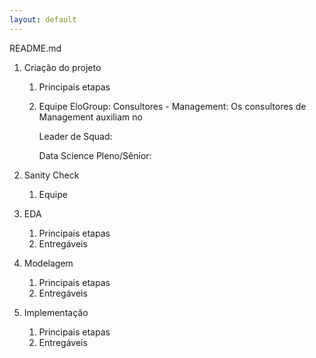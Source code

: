 ```yaml
---
layout: default
---
```


README.md


1. Criação do projeto
    1. Principais etapas
    2. Equipe EloGroup:
        Consultores - Management: Os consultores de Management auxiliam no 
        
        Leader de Squad:

        Data Science Pleno/Sênior:



2. Sanity Check
    1. Equipe 

3. EDA
    1. Principais etapas
    2. Entregáveis

4. Modelagem
    1. Principais etapas
    2. Entregáveis

5. Implementação
    1. Principais etapas
    2. Entregáveis
